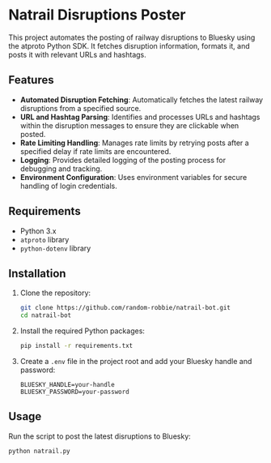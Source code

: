 # Natrail Disruptions Poster

This project automates the posting of railway disruptions to Bluesky using the atproto Python SDK. It fetches disruption information, formats it, and posts it with relevant URLs and hashtags.

## Features

- **Automated Disruption Fetching**: Automatically fetches the latest railway disruptions from a specified source.
- **URL and Hashtag Parsing**: Identifies and processes URLs and hashtags within the disruption messages to ensure they are clickable when posted.
- **Rate Limiting Handling**: Manages rate limits by retrying posts after a specified delay if rate limits are encountered.
- **Logging**: Provides detailed logging of the posting process for debugging and tracking.
- **Environment Configuration**: Uses environment variables for secure handling of login credentials.

## Requirements

- Python 3.x
- `atproto` library
- `python-dotenv` library

## Installation

1. Clone the repository:
    ```bash
    git clone https://github.com/random-robbie/natrail-bot.git
    cd natrail-bot
    ```

2. Install the required Python packages:
    ```bash
    pip install -r requirements.txt
    ```

3. Create a `.env` file in the project root and add your Bluesky handle and password:
    ```env
    BLUESKY_HANDLE=your-handle
    BLUESKY_PASSWORD=your-password
    ```

## Usage

Run the script to post the latest disruptions to Bluesky:
```bash
python natrail.py
